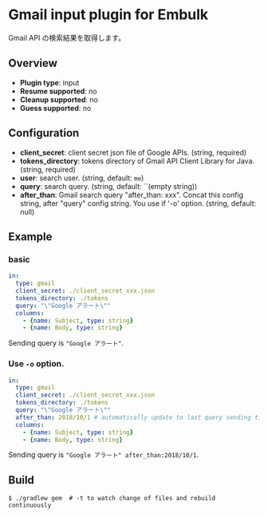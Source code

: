 # Gmail input plugin for Embulk

 Gmail API の検索結果を取得します。

## Overview

* **Plugin type**: input
* **Resume supported**: no
* **Cleanup supported**: no
* **Guess supported**: no

## Configuration

- **client_secret**: client secret json file of Google APIs. (string, required)
- **tokens_directory**: tokens directory of Gmail API Client Library for Java. (string, required)
- **user**: search user. (string, default: `me`)
- **query**: search query. (string, default: ``(empty string))
- **after_than**: Gmail search query "after_than: xxx".
                  Concat this config string, after "query" config string.
                  You use if '-o' option. (string, default: null)

## Example

### basic

```yaml
in:
  type: gmail
  client_secret: ./client_secret_xxx.json
  tokens_directory: ./tokens
  query: "\"Google アラート\""
  columns:
    - {name: Subject, type: string}
    - {name: Body, type: string}
```

Sending query is `"Google アラート"`.

### Use `-o` option.

```yaml
in:
  type: gmail
  client_secret: ./client_secret_xxx.json
  tokens_directory: ./tokens
  query: "\"Google アラート\""
  after_than: 2018/10/1 # automatically update to last query sending time.
  columns:
    - {name: Subject, type: string}
    - {name: Body, type: string}
```

Sending query is `"Google アラート" after_than:2018/10/1`.

## Build

```
$ ./gradlew gem  # -t to watch change of files and rebuild continuously
```
